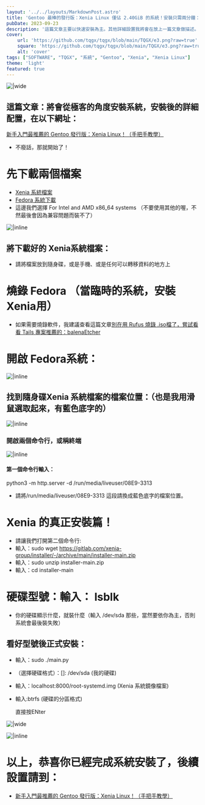 ```yaml
---
layout: '../../layouts/MarkdownPost.astro'
title: 'Gentoo 最棒的發行版：Xenia Linux 僅佔 2.40GiB 的系統！安裝只需兩分鐘：自動裝好硬碟、Systemd、Gnome環境'
pubDate: 2023-09-23
description: '這篇文章主要以快速安裝為主。其他詳細設置我將會在放上一篇文章做描述。這套系統安裝完成，真的只佔用 2.4GiB的儲存空間不只這樣，你能想像一套系統：在兩分鐘內，就能自動幫你搞定所有硬碟設置、系統、和一些雜項、而且是對系統環境最苛刻的Gentoo來說，所以種種吸引力、極大的誘惑之下，我就來寫這篇文章了。對於常常關注系統精簡版愛好者、極客玩家要的是什麼？要的就是效率跟快速、還有不能出太多錯誤！一切都是精美的'
cover:
    url: 'https://github.com/tqgx/tqgx/blob/main/TQGX/e3.png?raw=true'
    square: 'https://github.com/tqgx/tqgx/blob/main/TQGX/e3.png?raw=true'
    alt: 'cover'
tags: ["SOFTWARE", "TQGX", "系統", "Gentoo", "Xenia", "Xenia Linux"] 
theme: 'light'
featured: true
---
```


![|wide](https://github.com/tqgx/tqgx/blob/main/TQGX/e3.png?raw=true)

## 這篇文章：將會從極客的角度安裝系統，安裝後的詳細配置，在以下網址：
[新手入門最推薦的 Gentoo 發行版：Xenia Linux！（手把手教學）](https://tqgx.github.io/posts/17/)



- 不廢話，那就開始了！

# 先下載兩個檔案
- [Xenia 系統檔案](https://repo.xenialinux.com/releases/unstable/root-systemd.img)
- [Fedora 系統下載](https://fedoraproject.org/workstation/download/)
- 這邊我們選擇  For Intel and AMD x86_64 systems （不要使用其他的喔，不然最後會因為兼容問題而裝不了）	

![|inline](https://github.com/tqgx/tqgx/blob/main/TQGX/xenia2.png?raw=true)

## 將下載好的 Xenia系統檔案：
- 請將檔案放到隨身碟，或是手機、或是任何可以轉移資料的地方上



# 燒錄 Fedora （當臨時的系統，安裝Xenia用）
- 如果需要燒錄軟件，我建議查看這篇文章[別在用 Rufus 燒錄 .iso檔了，嘗試看看 Tails 專案推薦的：balenaEtcher](https://tqgx.github.io/posts/5/)



# 開啟 Fedora系統：
![|inline](https://github.com/tqgx/tqgx/blob/main/TQGX/xenia3.jpg?raw=true)

## 找到隨身碟Xenia 系統檔案的檔案位置：（也是我用滑鼠選取起來，有藍色底字的）
![|inline](https://github.com/tqgx/tqgx/blob/main/TQGX/e1.png?raw=true)

### 開啟兩個命令行，或稱終端
![|inline](https://github.com/tqgx/tqgx/blob/main/TQGX/e2.png?raw=true)

#### 第一個命令行輸入：
python3 -m http.server -d  /run/media/liveuser/08E9-3313 
- 請將/run/media/liveuser/08E9-3313  這段請換成藍色底字的檔案位置。
 

# Xenia 的真正安裝篇！
- 請讓我們打開第二個命令行:
- 輸入：sudo wget https://gitlab.com/xenia-group/installer/-/archive/main/installer-main.zip
- 輸入：sudo unzip installer-main.zip
- 輸入：cd installer-main

# 硬碟型號：輸入： lsblk
- 你的硬碟顯示什麼，就裝什麼（輸入 /dev/sda 那些，當然要依你為主，否則系統會最後裝失敗） 

## 看好型號後正式安裝：
- 輸入：sudo ./main.py
- （選擇硬碟格式）：[]: /dev/sda  (我的硬碟)
- 輸入：localhost:8000/root-systemd.img  (Xenia 系統鏡像檔案)
- 輸入:btrfs    (硬碟的分區格式)

    直接按ENter


![|wide](https://github.com/tqgx/tqgx/blob/main/TQGX/xenia.png?raw=true)

![|inline](https://github.com/tqgx/tqgx/blob/main/TQGX/e4.png?raw=true)



# 
# 以上，恭喜你已經完成系統安裝了，後續設置請到：
- [新手入門最推薦的 Gentoo 發行版：Xenia Linux！（手把手教學）](https://tqgx.github.io/posts/17/)

